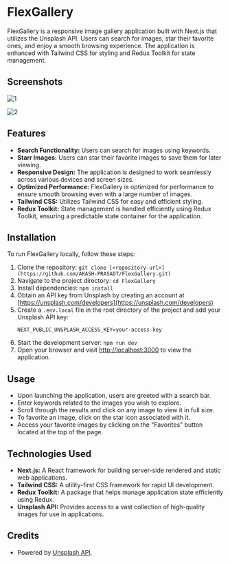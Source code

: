 # FlexGallery

FlexGallery is a responsive image gallery application built with Next.js that utilizes the Unsplash API. Users can search for images, star their favorite ones, and enjoy a smooth browsing experience. The application is enhanced with Tailwind CSS for styling and Redux Toolkit for state management.

## Screenshots
![1](https://github.com/AKASH-PRASAD7/FlexGallery/assets/110546856/b4e8f515-6f78-4aa7-8947-c6bc56019c82)

![2](https://github.com/AKASH-PRASAD7/FlexGallery/assets/110546856/b8b8901b-b5a1-4d5f-bcc0-d9bd6f6eef0b)

## Features

- **Search Functionality:** Users can search for images using keywords.
- **Starr Images:** Users can star their favorite images to save them for later viewing.
- **Responsive Design:** The application is designed to work seamlessly across various devices and screen sizes.
- **Optimized Performance:** FlexGallery is optimized for performance to ensure smooth browsing even with a large number of images.
- **Tailwind CSS:** Utilizes Tailwind CSS for easy and efficient styling.
- **Redux Toolkit:** State management is handled efficiently using Redux Toolkit, ensuring a predictable state container for the application.

## Installation

To run FlexGallery locally, follow these steps:

1. Clone the repository: `git clone [<repository-url>](https://github.com/AKASH-PRASAD7/FlexGallery.git)`
2. Navigate to the project directory: `cd FlexGallery`
3. Install dependencies: `npm install`
4. Obtain an API key from Unsplash by creating an account at [https://unsplash.com/developers](https://unsplash.com/developers)
5. Create a `.env.local` file in the root directory of the project and add your Unsplash API key:
   ```
   NEXT_PUBLIC_UNSPLASH_ACCESS_KEY=your-access-key
   ```
6. Start the development server: `npm run dev`
7. Open your browser and visit [http://localhost:3000](http://localhost:3000) to view the application.

## Usage

- Upon launching the application, users are greeted with a search bar.
- Enter keywords related to the images you wish to explore.
- Scroll through the results and click on any image to view it in full size.
- To favorite an image, click on the star icon associated with it.
- Access your favorite images by clicking on the "Favorites" button located at the top of the page.

## Technologies Used

- **Next.js:** A React framework for building server-side rendered and static web applications.
- **Tailwind CSS:** A utility-first CSS framework for rapid UI development.
- **Redux Toolkit:** A package that helps manage application state efficiently using Redux.
- **Unsplash API:** Provides access to a vast collection of high-quality images for use in applications.

## Credits

- Powered by [Unsplash API](https://unsplash.com/developers).



